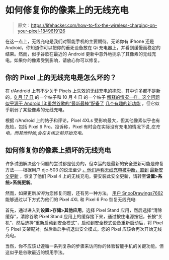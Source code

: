 # 如何修复你的像素上的无线充电

> 原文：<https://lifehacker.com/how-to-fix-the-wireless-charging-on-your-pixel-1849619126>

在这一点上，无线充电是我们对智能手机的主要期待。无论你有 iPhone 还是 Android，你知道你可以把你的垂死设备放在 Qi 充电器上，并看到缓慢而稳定的结果。然而，似乎谷歌在最近的 Android 更新中意外地扼杀了其像素的无线充电。如果你的像素受到影响，请放心你可以修复。



## 你的 Pixel 上的无线充电是怎么坏的？

在 r/Android 上有不少关于 Pixels 上失效的无线充电的抱怨，其中许多都不是新的。[8 月 17 日](https://www.reddit.com/r/GooglePixel/comments/wqo690/wireless_charging_stopped_working_on_android_13/) 的一个帖子和 10 月 4 日 的一个帖子 [解释的情况一样。这个问题似乎源于 Android 13:虽然谷歌的“最新最棒”配备了](https://www.reddit.com/r/GooglePixel/comments/xvnql0/did_google_permanently_break_wireless_charging_on/) [几个有趣的新功能](https://lifehacker.com/the-best-android-13-features-worth-knowing-about-1849417266) ，但它似乎削弱了某些像素的无线充电。

根据 r/Android 上的帖子和评论，Pixel 4XLs 受影响最大，但其他像素似乎也有危险，包括 Pixel 6 Pro。投诉称，Pixel 有时会在实际没有充电的情况下说,*在充电，而其他时候,*会在关闭之前开始充电。**

## 如何修复你的像素上损坏的无线充电

许多试图解决这个问题的尝试都是徒劳的，但幸运的是最新的安全更新可能是修复方法——根据用户 djc-503 的说法至少 [。他们声称无线充电被中断，直到](https://www.reddit.com/r/GooglePixel/comments/xvnql0/comment/ir3m6s5/?utm_source=share&utm_medium=web2x&context=3) [最新安全更新](https://www.androidauthority.com/october-2022-android-security-patch-3215884/) ，恢复了他们 Pixel 4 上的无线充电。要安装此安全更新，请转至**设置>系统>系统更新**。

然而，如果更新*没有*为您修复问题，还有另一种方法。 [用户 SnooDrawings7662](https://www.reddit.com/r/GooglePixel/comments/xvnql0/comment/ir2157t/?utm_source=share&utm_medium=web2x&context=3) 能够通过以下方式为他们的 Pixel 4XL 和 Pixel 6 Pro 恢复无线充电:

首先，通过进入到**设置>存储>其他应用**，选择 Pixel Stand 应用，然后选择“清除缓存”，清除谷歌 Pixel Stand 应用上的缓存接下来，通过按住电源按钮，长按“关机”，然后选择“重新启动到安全模式”，启动到安全模式设备重新启动后，将 Pixel 与 Pixel 支架配对。然后重启手机退出安全模式。您的 Pixel 应该会再次开始无线充电。

当然，你不应该*让*遵循一系列复杂的步骤来访问你的体验智能手机的关键功能。但这似乎是谷歌最近的惯用手法。